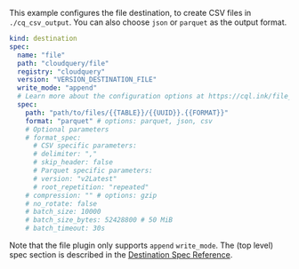 This example configures the file destination, to create CSV files in  `./cq_csv_output`. You can also choose `json` or `parquet` as the output format.

```yaml copy
kind: destination
spec:
  name: "file"
  path: "cloudquery/file"
  registry: "cloudquery"
  version: "VERSION_DESTINATION_FILE"
  write_mode: "append"
  # Learn more about the configuration options at https://cql.ink/file_destination
  spec:
    path: "path/to/files/{{TABLE}}/{{UUID}}.{{FORMAT}}"
    format: "parquet" # options: parquet, json, csv
    # Optional parameters
    # format_spec:
      # CSV specific parameters:
      # delimiter: ","
      # skip_header: false
      # Parquet specific parameters:
      # version: "v2Latest"
      # root_repetition: "repeated"
    # compression: "" # options: gzip
    # no_rotate: false
    # batch_size: 10000
    # batch_size_bytes: 52428800 # 50 MiB
    # batch_timeout: 30s
```

Note that the file plugin only supports `append` `write_mode`. The (top level) spec section is described in the [Destination Spec Reference](/docs/reference/destination-spec).
